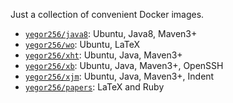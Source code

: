 Just a collection of convenient Docker images.

 * [`yegor256/java8`](https://github.com/yegor256/dockers/tree/master/java8): Ubuntu, Java8, Maven3+
 * [`yegor256/wo`](https://github.com/yegor256/dockers/tree/master/wo): Ubuntu, LaTeX
 * [`yegor256/xht`](https://github.com/yegor256/dockers/tree/master/xht): Ubuntu, Java, Maven3+
 * [`yegor256/xb`](https://github.com/yegor256/dockers/tree/master/xb): Ubuntu, Java, Maven3+, OpenSSH
 * [`yegor256/xjm`](https://github.com/yegor256/dockers/tree/master/xjm): Ubuntu, Java, Maven3+, Indent
 * [`yegor256/papers`](https://github.com/yegor256/dockers/tree/master/papers): LaTeX and Ruby


